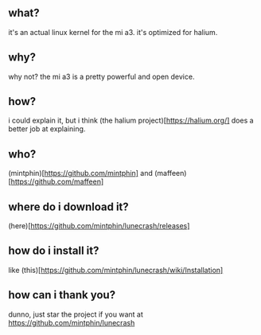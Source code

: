 ## what?
it's an actual linux kernel for the mi a3. it's optimized for halium.
## why?
why not? the mi a3 is a pretty powerful and open device.
## how?
i could explain it, but i think (the halium project)[https://halium.org/] does a better job at explaining.
## who?
(mintphin)[https://github.com/mintphin] and (maffeen)[https://github.com/maffeen]
## where do i download it?
(here)[https://github.com/mintphin/lunecrash/releases]
## how do i install it?
like (this)[https://github.com/mintphin/lunecrash/wiki/Installation]
## how can i thank you?
dunno, just star the project if you want at https://github.com/mintphin/lunecrash
